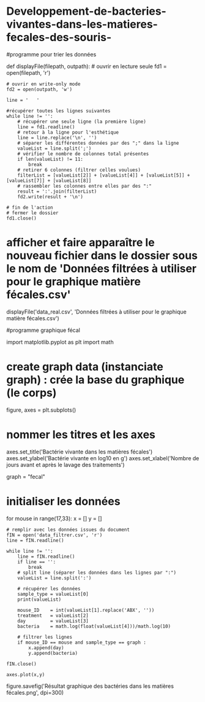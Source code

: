 # Developpement-de-bacteries-vivantes-dans-les-matieres-fecales-des-souris-
#programme pour trier les données

def displayFile(filepath, outpath):
    # ouvrir en lecture seule
    fd1 = open(filepath, 'r')
    
    # ouvrir en write-only mode 
    fd2 = open(outpath, 'w')

    line = '   '
        
    #récupérer toutes les lignes suivantes
    while line != '':
        # récupérer une seule ligne (la première ligne)
        line = fd1.readline()
        # retour à la ligne pour l'esthétique
        line = line.replace('\n', '')
        # séparer les différentes données par des ";" dans la ligne
        valueList = line.split(';')        
        # vérifier le nombre de colonnes total présentes
        if len(valueList) != 11:
            break
        # retirer 6 colonnes (filtrer celles voulues)
        filterList = [valueList[2]] + [valueList[4]] + [valueList[5]] + [valueList[7]] + [valueList[8]]      
        # rassembler les colonnes entre elles par des ":"
        result = ':'.join(filterList) 
        fd2.write(result + '\n')
    
    # fin de l'action
    # fermer le dossier
    fd1.close()

# afficher et faire apparaître le nouveau fichier dans le dossier sous le nom de 'Données filtrées à utiliser pour le graphique matière fécales.csv'
displayFile('data_real.csv', 'Données filtrées à utiliser pour le graphique matière fécales.csv')

#programme graphique fécal

import matplotlib.pyplot as plt
import math

# create graph data (instanciate graph) : crée la base du graphique (le corps)
figure, axes = plt.subplots()

# nommer les titres et les axes
axes.set_title('Bactérie vivante dans les matières fécales')
axes.set_ylabel('Bactérie vivante en log10 en g')
axes.set_xlabel('Nombre de jours avant et après le lavage des traitements')

graph = "fecal"

# initialiser les données
for mouse in range(17,33):
    x  = []
    y  = []

    # remplir avec les données issues du document
    fIN = open('data_filtrer.csv', 'r')
    line = fIN.readline()

    while line != '':
        line = fIN.readline()
        if line == '':
            break 
        # split line (séparer les données dans les lignes par ":")
        valueList = line.split(':')
        
        # récupérer les données
        sample_type = valueList[0]
        print(valueList)
        
        mouse_ID    = int(valueList[1].replace('ABX', ''))
        treatment   = valueList[2]    
        day         = valueList[3]
        bacteria    = math.log(float(valueList[4]))/math.log(10)

        # filtrer les lignes
        if mouse_ID == mouse and sample_type == graph :
            x.append(day)
            y.append(bacteria)        

    fIN.close()

    axes.plot(x,y)


figure.savefig('Résultat graphique des bactéries dans les matières fécales.png', dpi=300)
